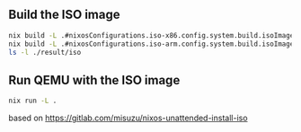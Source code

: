 ## Build the ISO image

```bash
nix build -L .#nixosConfigurations.iso-x86.config.system.build.isoImage
nix build -L .#nixosConfigurations.iso-arm.config.system.build.isoImage
ls -l ./result/iso
````

## Run QEMU with the ISO image

```bash
nix run -L .
````

based on https://gitlab.com/misuzu/nixos-unattended-install-iso